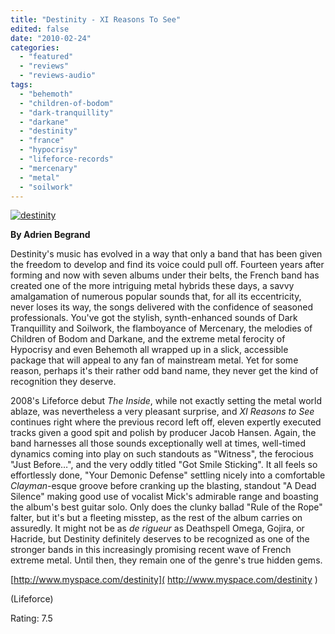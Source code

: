 ```yaml
---
title: "Destinity - XI Reasons To See"
edited: false
date: "2010-02-24"
categories:
  - "featured"
  - "reviews"
  - "reviews-audio"
tags:
  - "behemoth"
  - "children-of-bodom"
  - "dark-tranquillity"
  - "darkane"
  - "destinity"
  - "france"
  - "hypocrisy"
  - "lifeforce-records"
  - "mercenary"
  - "metal"
  - "soilwork"
---
```


[![destinity](http://www.hellbound.ca/wp-content/uploads/2010/02/destinity-300x300.jpg "destinity")](http://www.hellbound.ca/wp-content/uploads/2010/02/destinity.jpg)

**By Adrien Begrand**

Destinity's music has evolved in a way that only a band that has been given the freedom to develop and find its voice could pull off. Fourteen years after forming and now with seven albums under their belts, the French band has created one of the more intriguing metal hybrids these days, a savvy amalgamation of numerous popular sounds that, for all its eccentricity, never loses its way, the songs delivered with the confidence of seasoned professionals. You've got the stylish, synth-enhanced sounds of Dark Tranquillity and Soilwork, the flamboyance of Mercenary, the melodies of Children of Bodom and Darkane, and the extreme metal ferocity of Hypocrisy and even Behemoth all wrapped up in a slick, accessible package that will appeal to any fan of mainstream metal. Yet for some reason, perhaps it's their rather odd band name, they never get the kind of recognition they deserve.

2008's Lifeforce debut _The Inside_, while not exactly setting the metal world ablaze, was nevertheless a very pleasant surprise, and _XI Reasons to See_ continues right where the previous record left off, eleven expertly executed tracks given a good spit and polish by producer Jacob Hansen. Again, the band harnesses all those sounds exceptionally well at times, well-timed dynamics coming into play on such standouts as "Witness", the ferocious "Just Before…", and the very oddly titled "Got Smile Sticking". It all feels so effortlessly done, "Your Demonic Defense" settling nicely into a comfortable _Clayman_\-esque groove before cranking up the blasting, standout "A Dead Silence" making good use of vocalist Mick's admirable range and boasting the album's best guitar solo. Only does the clunky ballad "Rule of the Rope" falter, but it's but a fleeting misstep, as the rest of the album carries on assuredly. It might not be as _de rigueur_ as Deathspell Omega, Gojira, or Hacride, but Destinity definitely deserves to be recognized as one of the stronger bands in this increasingly promising recent wave of French extreme metal. Until then, they remain one of the genre's true hidden gems.

[http://www.myspace.com/destinity]( http://www.myspace.com/destinity )

(Lifeforce)

Rating: 7.5
